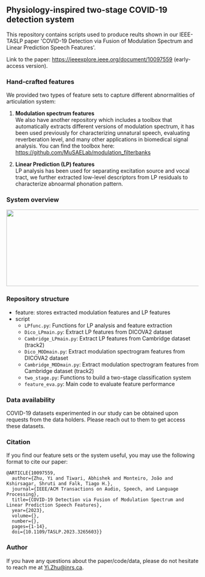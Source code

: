 ## Physiology-inspired two-stage COVID-19 detection system
This repository contains scripts used to produce reults shown in our IEEE-TASLP paper 'COVID-19 Detection via Fusion of Modulation Spectrum and Linear Prediction Speech Features'.

Link to the paper: https://ieeexplore.ieee.org/document/10097559 (early-access version).

### Hand-crafted features
We provided two types of feature sets to capture different abnormalities of articulation system: <br />
1. **Modulation spectrum features** <br />
We also have another repository which includes a toolbox that automatically extracts different versions of modulation spectrum, it has been used previously for characterizing unnatural speech, evaluating reverberation level, and many other applications in biomedical signal analysis. You can find the toolbox here: <https://github.com/MuSAELab/modulation_filterbanks>

2. **Linear Prediction (LP) features** <br />
LP analysis has been used for separating excitation source and vocal tract, we further extracted low-level descriptors from LP residuals to characterize abnoarmal phonation pattern.

### System overview
<img src="https://user-images.githubusercontent.com/48067384/230748724-df1abe7f-e93f-4291-aff1-ed16d7e2175b.jpg" width="600" height="200">

### Repository structure
- feature: stores extracted modulation features and LP features <br />
- script <br />
   - ```LPfunc.py```: Functions for LP analysis and feature extraction <br />
   - ```Dico_LPmain.py```: Extract LP features from DICOVA2 dataset <br />
   - ```Cambridge_LPmain.py```: Extract LP features from Cambridge dataset (track2) <br />
   - ```Dico_MODmain.py```: Extract modulation spectrogram features from DICOVA2 dataset <br />
   - ```Cambridge_MODmain.py```: Extract modulation spectrogram features from Cambridge dataset (track2) <br />
   - ```two_stage.py```: Functions to build a two-stage classification system <br />
   - ```feature_eva.py```: Main code to evaluate feature performance <br />

### Data availability
COVID-19 datasets experimented in our study can be obtained upon requests from the data holders. Please reach out to them to get access these datasets.

### Citation
If you find our feature sets or the system useful, you may use the following format to cite our paper:
```
@ARTICLE{10097559,
  author={Zhu, Yi and Tiwari, Abhishek and Monteiro, João and Kshirsagar, Shruti and Falk, Tiago H.},
  journal={IEEE/ACM Transactions on Audio, Speech, and Language Processing}, 
  title={COVID-19 Detection via Fusion of Modulation Spectrum and Linear Prediction Speech Features}, 
  year={2023},
  volume={},
  number={},
  pages={1-14},
  doi={10.1109/TASLP.2023.3265603}}
  ```

### Author
If you have any questions about the paper/code/data, please do not hesitate to reach me at <Yi.Zhu@inrs.ca>.
